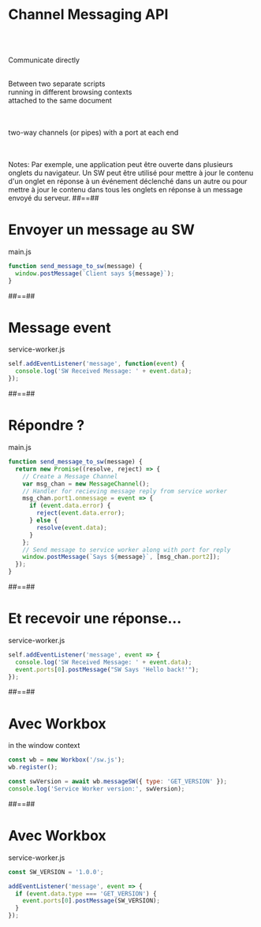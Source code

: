 <!-- .slide: class="center" -->

# Channel Messaging API

<br><br>

Communicate directly

<!-- .element: class="center" -->

<br>
Between two separate scripts
<!-- .element: class="center" -->

<br>
running in different browsing contexts
<!-- .element: class="center" -->

<br>
attached to the same document
<!-- .element: class="center" -->

<br><br>
two-way channels (or pipes) with a port at each end

<!-- .element: class="center" -->

<br><br>
Notes: Par exemple, une application peut être ouverte dans plusieurs onglets du navigateur.
Un SW peut être utilisé pour mettre à jour le contenu d'un onglet en réponse à un événement déclenché dans un autre
ou pour mettre à jour le contenu dans tous les onglets en réponse à un message envoyé du serveur.
##==##

<!-- .slide: class="with-code" -->

# Envoyer un message au SW

main.js

<!-- .element: class="center" -->

```javascript
function send_message_to_sw(message) {
  window.postMessage(`Client says ${message}`);
}
```

<!-- .element: class="big-code" -->

##==##

<!-- .slide: class="with-code" -->

# Message event

service-worker.js

<!-- .element: class="center" -->

```javascript
self.addEventListener('message', function(event) {
  console.log('SW Received Message: ' + event.data);
});
```

<!-- .element: class="big-code" -->

##==##

<!-- .slide: class="with-code" -->

# Répondre ?

main.js

<!-- .element: class="center" -->

```javascript
function send_message_to_sw(message) {
  return new Promise((resolve, reject) => {
    // Create a Message Channel
    var msg_chan = new MessageChannel();
    // Handler for recieving message reply from service worker
    msg_chan.port1.onmessage = event => {
      if (event.data.error) {
        reject(event.data.error);
      } else {
        resolve(event.data);
      }
    };
    // Send message to service worker along with port for reply
    window.postMessage(`Says ${message}`, [msg_chan.port2]);
  });
}
```

<!-- .element: class="big-code" -->

##==##

<!-- .slide: class="with-code" -->

# Et recevoir une réponse...

service-worker.js

<!-- .element: class="center" -->

```javascript
self.addEventListener('message', event => {
  console.log('SW Received Message: ' + event.data);
  event.ports[0].postMessage("SW Says 'Hello back!'");
});
```

<!-- .element: class="big-code" -->

##==##

<!-- .slide: class="with-code" data-background="#fb8c00" -->

# Avec Workbox

<!-- .element: style="color:white" -->

in the window context

```javascript
const wb = new Workbox('/sw.js');
wb.register();

const swVersion = await wb.messageSW({ type: 'GET_VERSION' });
console.log('Service Worker version:', swVersion);
```

<!-- .element: class="big-code" -->

##==##

<!-- .slide: class="with-code" data-background="#fb8c00" -->

# Avec Workbox

<!-- .element: style="color:white" -->

service-worker.js

```javascript
const SW_VERSION = '1.0.0';

addEventListener('message', event => {
  if (event.data.type === 'GET_VERSION') {
    event.ports[0].postMessage(SW_VERSION);
  }
});
```

<!-- .element: class="big-code" -->
